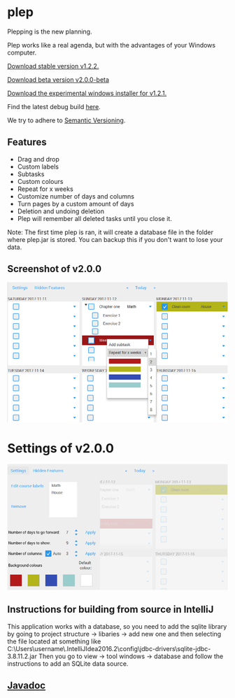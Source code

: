 # plep
Plepping is the new planning.

Plep works like a real agenda, but with the advantages of your Windows computer.

[Download stable version v1.2.2.](https://github.com/deltadak/plep/blob/master/releases/plep_v1.2.2.jar?raw=true)

[Download beta version v2.0.0-beta](https://github.com/deltadak/plep/blob/master/releases/plep_v2.0.0-beta.jar?raw=true)

[Download the experimental windows installer for v1.2.1.](https://github.com/deltadak/plep/blob/master/releases/setup/setup_plep_v1.2.1.exe?raw=true)

Find the latest debug build [here](https://github.com/deltadak/plep/blob/master/out/artifacts/plep_jar/plep.jar?raw=true).

We try to adhere to [Semantic Versioning](http://semver.org/).

## Features
+ Drag and drop
+ Custom labels
+ Subtasks
+ Custom colours
+ Repeat for x weeks
+ Customize number of days and columns
+ Turn pages by a custom amount of days
+ Deletion and undoing deletion
+ Plep will remember all deleted tasks until you close it.

Note: The first time plep is ran, it will create a database file in the folder where plep.jar is stored. You can backup this if you don't want to lose your data.

## Screenshot of v2.0.0
![screenshot](v2.0.0-beta.5.PNG)
# Settings of v2.0.0
![screenshot-settings](v2.0.0-beta.5.settings.PNG)

## Instructions for building from source in IntelliJ
This application works with a database, so you need to add the sqlite library by going to project structure -> libaries -> add new one and then selecting the file located at something like C:\Users\username\\.IntelliJIdea2016.2\config\jdbc-drivers\sqlite-jdbc-3.8.11.2.jar
Then you go to view -> tool windows -> database and follow the instructions to add an SQLite data source.

## [Javadoc](http://htmlpreview.github.io/?https://github.com/deltadak/plep/blob/master/Javadoc/index.html)
